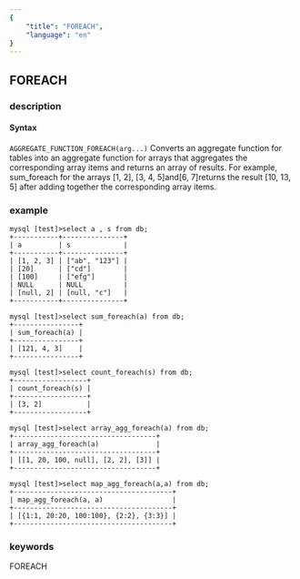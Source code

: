 ```yaml
---
{
    "title": "FOREACH",
    "language": "en"
}
---
```


<!-- 
Licensed to the Apache Software Foundation (ASF) under one
or more contributor license agreements.  See the NOTICE file
distributed with this work for additional information
regarding copyright ownership.  The ASF licenses this file
to you under the Apache License, Version 2.0 (the
"License"); you may not use this file except in compliance
with the License.  You may obtain a copy of the License at

  http://www.apache.org/licenses/LICENSE-2.0

Unless required by applicable law or agreed to in writing,
software distributed under the License is distributed on an
"AS IS" BASIS, WITHOUT WARRANTIES OR CONDITIONS OF ANY
KIND, either express or implied.  See the License for the
specific language governing permissions and limitations
under the License.
-->

## FOREACH

<version since="2.1.0">
</version>


### description
#### Syntax

`AGGREGATE_FUNCTION_FOREACH(arg...)`
Converts an aggregate function for tables into an aggregate function for arrays that aggregates the corresponding array items and returns an array of results. For example, sum_foreach for the arrays [1, 2], [3, 4, 5]and[6, 7]returns the result [10, 13, 5] after adding together the corresponding array items.




### example
```
mysql [test]>select a , s from db;
+-----------+---------------+
| a         | s             |
+-----------+---------------+
| [1, 2, 3] | ["ab", "123"] |
| [20]      | ["cd"]        |
| [100]     | ["efg"]       |
| NULL      | NULL          |
| [null, 2] | [null, "c"]   |
+-----------+---------------+

mysql [test]>select sum_foreach(a) from db;
+----------------+
| sum_foreach(a) |
+----------------+
| [121, 4, 3]    |
+----------------+

mysql [test]>select count_foreach(s) from db;
+------------------+
| count_foreach(s) |
+------------------+
| [3, 2]           |
+------------------+

mysql [test]>select array_agg_foreach(a) from db;
+-----------------------------------+
| array_agg_foreach(a)              |
+-----------------------------------+
| [[1, 20, 100, null], [2, 2], [3]] |
+-----------------------------------+

mysql [test]>select map_agg_foreach(a,a) from db;
+---------------------------------------+
| map_agg_foreach(a, a)                 |
+---------------------------------------+
| [{1:1, 20:20, 100:100}, {2:2}, {3:3}] |
+---------------------------------------+
```
### keywords
FOREACH
